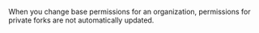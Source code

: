When you change base permissions for an organization, permissions for private forks are not automatically updated.

